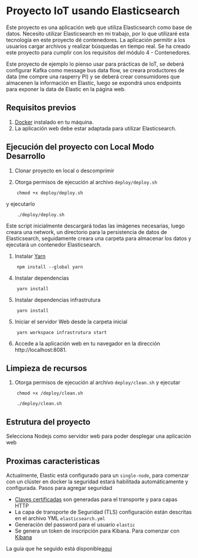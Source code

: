 # Proyecto IoT usando Elasticsearch

Este proyecto es una aplicación web que utiliza Elasticsearch como base de datos. Necesito utilizar Elasticsearch en mi trabajo, por lo que utilizaré esta tecnología en este proyecto dé contenedores. La aplicación permitir a los usuarios cargar archivos y realizar búsquedas en tiempo real. Se ha creado este proyecto para cumplir con los requisitos del módulo 4 - Contenedores.

Este proyecto de ejemplo lo pienso usar para prácticas de IoT, se deberá configurar Kafka como message bus data flow, se creara productores de data (me compre una rasperry PI) y se deberá crear consumidores que almacenen la información en Elastic, luego se expondrá unos endpoints para exponer la data de Elastic en la página web.

## Requisitos previos

1. [Docker](https://docs.docker.com/engine/install/) instalado en tu máquina.
2. La aplicación web debe estar adaptada para utilizar Elasticsearch.

## Ejecución del proyecto con Local Modo Desarrollo

1. Clonar proyecto en local o descomprimir

2. Otorga permisos de ejecución al archivo `deploy/deploy.sh` 

```
    chmod +x deploy/deploy.sh
```
y ejecutarlo
```
    ./deploy/deploy.sh
```
Este script inicialmente descargará todas las imágenes necesarias, luego creara una network, un directorio para la persistencia de datos de Elasticsearch,  seguidamente creara una carpeta para almacenar los datos y ejecutará un contenedor Elasticsearch.

1. Instalar [Yarn](https://classic.yarnpkg.com/lang/en/docs/install/#mac-stable)

```
    npm install --global yarn
```
   
4. Instalar dependencias
```
    yarn install
```

5. Instalar dependencias infrastrutura
```
    yarn install
```

5. Iniciar el servidor Web desde la carpeta inicial

```
    yarn workspace infrastrutura start 
```
6. Accede a la aplicación web en tu navegador en la dirección http://localhost:8081. 

## Limpieza de recursos

1. Otorga permisos de ejecución al archivo `deploy/clean.sh` y ejecutar

```
    chmod +x /deploy/clean.sh
    
    ./deploy/clean.sh
```

## Estrutura del proyecto

Selecciona Nodejs como servidor web para poder desplegar una aplicación web

## Proximas caracteristicas

Actualmente, Elastic está configurado para un `single-node`, para comenzar con un clúster en docker la seguridad estará habilitada automáticamente y configurada. Pasos para agregar seguridad

- [Claves certificadas](https://www.elastic.co/guide/en/elasticsearch/reference/current/docker.html#elasticsearch-security-certificates) son generadas para el transporte y para capas HTTP 
- La capa de transporte de Seguridad (TLS) configuración están descritas en el archivo YML `elasticsearch.yml`
- Generación del password para el usuario `elastic`
- Se genera un token de inscripción para Kibana. Para comenzar con [Kibana](https://www.elastic.co/guide/en/kibana/8.7/docker.html)

La guía que he seguido está disponible[aqui](https://www.elastic.co/guide/en/elasticsearch/reference/current/docker.html)





